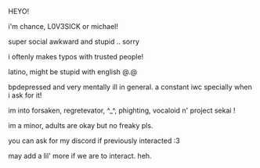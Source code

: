 HEYO!

i'm chance, L0V3SICK or michael!

super social awkward and stupid .. sorry 

i oftenly makes typos with trusted people!

latino, might be stupid with english @.@

bpdepressed and very mentally ill in general. a constant iwc specially when i ask for it!

im into forsaken, regretevator, ^_^, phighting, vocaloid n' project sekai !

im a minor, adults are okay but no freaky pls.

you can ask for my discord if previously interacted :3

may add a lil' more if we are to interact. heh.
